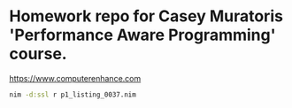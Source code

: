 # Homework repo for Casey Muratoris 'Performance Aware Programming' course.
https://www.computerenhance.com

```bash
nim -d:ssl r p1_listing_0037.nim
```

